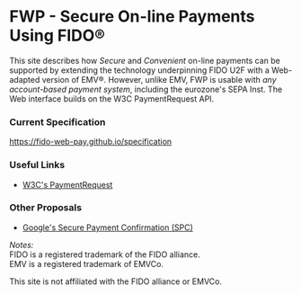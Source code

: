 # FWP - Secure On-line Payments Using FIDO&reg;
This site describes how _Secure_ and _Convenient_ on-line payments can be
supported by extending the technology underpinning FIDO&nbsp;U2F
with a Web-adapted version of EMV&reg;.
However, unlike EMV, FWP is usable with _any account-based
payment system_, including the eurozone's SEPA Inst.
The Web interface builds on the W3C PaymentRequest API.

### Current Specification
https://fido-web-pay.github.io/specification

### Useful Links
- [W3C's PaymentRequest](https://www.w3.org/TR/payment-request/)

### Other Proposals
- [Google's Secure Payment Confirmation (SPC)](https://github.com/rsolomakhin/secure-payment-confirmation)

_Notes:_<br>
FIDO is a registered trademark of the FIDO alliance.<br>
EMV is a registered trademark of EMVCo.

This site is not affiliated with the FIDO alliance or EMVCo.
